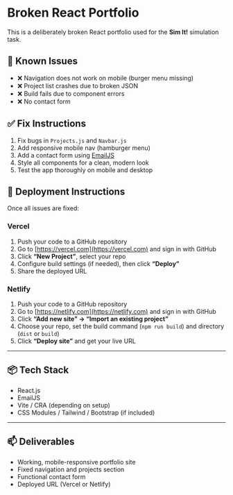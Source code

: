 # Broken React Portfolio

This is a deliberately broken React portfolio used for the **Sim It!** simulation task.

## 🔧 Known Issues

- ❌ Navigation does not work on mobile (burger menu missing)
- ❌ Project list crashes due to broken JSON
- ❌ Build fails due to component errors
- ❌ No contact form

## ✅ Fix Instructions

1. Fix bugs in `Projects.js` and `Navbar.js`
2. Add responsive mobile nav (hamburger menu)
3. Add a contact form using [EmailJS](https://www.emailjs.com/)
4. Style all components for a clean, modern look
5. Test the app thoroughly on mobile and desktop

## 🚀 Deployment Instructions

Once all issues are fixed:

### Vercel

1. Push your code to a GitHub repository
2. Go to [https://vercel.com](https://vercel.com) and sign in with GitHub
3. Click **“New Project”**, select your repo
4. Configure build settings (if needed), then click **“Deploy”**
5. Share the deployed URL

### Netlify

1. Push your code to a GitHub repository
2. Go to [https://netlify.com](https://netlify.com) and sign in with GitHub
3. Click **“Add new site” → “Import an existing project”**
4. Choose your repo, set the build command (`npm run build`) and directory (`dist` or `build`)
5. Click **“Deploy site”** and get your live URL

---

## 📦 Tech Stack

- React.js
- EmailJS
- Vite / CRA (depending on setup)
- CSS Modules / Tailwind / Bootstrap (if included)

---

## 📫 Deliverables

- Working, mobile-responsive portfolio site
- Fixed navigation and projects section
- Functional contact form
- Deployed URL (Vercel or Netlify)
